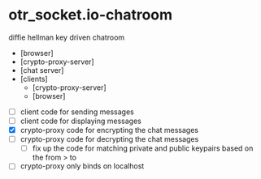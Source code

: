 # otr_socket.io-chatroom
diffie hellman key driven chatroom

* [browser]
* [crypto-proxy-server]
* [chat server]
* [clients]
  * [crypto-proxy-server]
  * [browser]



* [ ] client code for sending messages
* [ ] client code for displaying messages
* [x] crypto-proxy code for encrypting the chat messages
* [ ] crypto-proxy code for decrypting the chat messages
  * [ ] fix up the code for matching private and public keypairs based on the from > to
* [ ] crypto-proxy only binds on localhost
